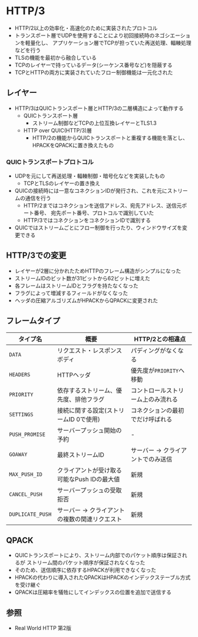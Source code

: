# HTTP/3
- HTTP/2以上の効率化・高速化のために実装されたプロトコル
- トランスポート層でUDPを使用することにより初回接続時のネゴシエーションを軽量化し、
  アプリケーション層でTCPが担っていた再送処理、輻輳処理などを行う
- TLSの機能を最初から融合している
- TCPのレイヤーで持っているデータ(シーケンス番号など)を隠蔽する
- TCPとHTTPの両方に実装されていたフロー制御機能は一元化された

## レイヤー
- HTTP/3はQUICトランスポート層とHTTP/3の二層構造によって動作する
  - QUICトランスポート層
    - ストリーム制御などTCPの上位互換レイヤーとTLS1.3
  - HTTP over QUIC(HTTP/3)層
    - HTTP/2の機能からQUICトランスポートと重複する機能を落とし、HPACKをQPACKに置き換えたもの

### QUICトランスポートプロトコル
- UDPを元にして再送処理・輻輳制御・暗号化などを実装したもの
  - TCPとTLSのレイヤーの置き換え
- QUICの接続時には一意なコネクションIDが発行され、これを元にストリームの通信を行う
  - HTTP/2まではコネクションを送信アドレス、宛先アドレス、送信元ポート番号、
    宛先ポート番号、プロトコルで識別していた
  - HTTP/3ではコネクションをコネクションIDで識別する
- QUICではストリームごとにフロー制御を行ったり、ウィンドウサイズを変更できる

## HTTP/3での変更
- レイヤーが2層に分かれたためHTTPのフレーム構造がシンプルになった
- ストリームIDのビット数が31ビットから62ビットに増えた
- 各フレームはストリームIDとフラグを持たなくなった
- フラグによって増減するフィールドがなくなった
- ヘッダの圧縮アルゴリズムがHPACKからQPACKに変更された

## フレームタイプ

| タイプ名         | 概要                                           | HTTP/2との相違点                   |
| -                | -                                              | -                                  |
| `DATA`           | リクエスト・レスポンスボディ                   | パディングがなくなる               |
| `HEADERS`        | HTTPヘッダ                                     | 優先度が`PRIORITY`へ移動           |
| `PRIORITY`       | 依存するストリーム、優先度、排他フラグ         | コントロールストリーム上のみ流れる |
| `SETTINGS`       | 接続に関する設定(ストリームID 0で使用)         | コネクションの最初でだけ呼ばれる   |
| `PUSH_PROMISE`   | サーバープッシュ開始の予約                     | -                                  |
| `GOAWAY`         | 最終ストリームID                               | サーバー -> クライアントでのみ送信 |
| `MAX_PUSH_ID`    | クライアントが受け取る可能なPush IDの最大値    | 新規                               |
| `CANCEL_PUSH`    | サーバープッシュの受取拒否                     | 新規                               |
| `DUPLICATE_PUSH` | サーバー -> クライアントの複数の関連リクエスト | 新規                               |

## QPACK
- QUICトランスポートにより、ストリーム内部でのパケット順序は保証されるが
  ストリーム間のパケット順序が保証されなくなった
- そのため、送信順序に依存するHPACKが利用できなくなった
- HPACKの代わりに導入されたQPACKはHPACKのインデックステーブル方式を受け継ぐ
- QPACKは圧縮率を犠牲にしてインデックスの位置を追加で送信する

## 参照
- Real World HTTP 第2版
